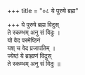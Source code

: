 +++
title = "०८ ये पुरुषे ब्रह्म"

+++
ये पुरुषे ब्रह्म विदुस्  
ते स्कम्भम् अनु सं विदुः ।  
यो वेद परमेष्ठिनं  
यश् च वेद प्रजापतिम् ।  
ज्येष्ठं ये ब्राह्मणं विदुस्  
ते स्कम्भम् अनु सं विदुः ॥